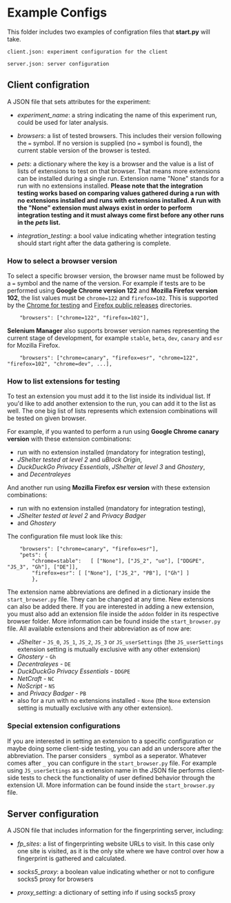# Example Configs

This folder includes two examples of configration files that **start.py** will take.
    
    client.json: experiment configuration for the client

    server.json: server configuration 


## Client configration

A JSON file that sets attributes for the experiment:

* *experiment_name*: a string indicating the name of this experiment run, could be used for later analysis.

* *browsers*: a list of tested browsers. This includes their version following the `=` symbol. If no version is supplied (no `=` symbol is found), the current stable version of the browser is tested.

* *pets*: a dictionary where the key is a browser and the value is a list of lists of extensions to test on that browser. That means more extensions can be installed during a single run. Extension name "None" stands for a run with no extensions installed. **Please note that the integration testing works based on comparing values gathered during a run with no extensions installed and runs with extensions installed. A run with the "None" extension must always exist in order to perform integration testing and it must always come first before any other runs in the *pets* list.**

* *integration_testing*: a bool value indicating whether integration testing should start right after the data gathering is complete. 

### How to select a browser version
To select a specific browser version, the browser name must be followed by a `=` symbol and the name of the version. For example if tests are to be performed using **Google Chrome version 122** and **Mozilla Firefox version 102**, the list values must be `chrome=122` and `firefox=102`. This is supported by the [Chrome for testing](https://googlechromelabs.github.io/chrome-for-testing/) and [Firefox public releases](https://ftp.mozilla.org/pub/firefox/releases/) directories.
```
    "browsers": ["chrome=122", "firefox=102"],
``` 
**Selenium Manager** also supports browser version names representing the current stage of development, for example `stable`, `beta`, `dev`, `canary` and `esr` for Mozilla Firefox.
```
    "browsers": ["chrome=canary", "firefox=esr", "chrome=122", "firefox=102", "chrome=dev", ...],
``` 

### How to list extensions for testing
To test an extension you must add it to the list inside its individual list. If you'd like to add another extension to the run, you can add it to the list as well. The one big list of lists represents which extension combinations will be tested on given browser.

For example, if you wanted to perform a run using **Google Chrome canary version** with these extension combinations:

- run with no extension installed (mandatory for integration testing),
- *JShelter tested at level 2* and *uBlock Origin*,
- *DuckDuckGo Privacy Essentials*, *JShelter at level 3* and *Ghostery*,
- and *Decentraleyes*

And another run using **Mozilla Firefox esr version** with these extension combinations:
- run with no extension installed (mandatory for integration testing),
- *JShelter tested at level 2* and *Privacy Badger*
- and *Ghostery*

The configuration file must look like this:
```
    "browsers": ["chrome=canary", "firefox=esr"],
    "pets": {
        "chrome=stable":   [ ["None"], ["JS_2", "uo"], ["DDGPE", "JS_3", "Gh"], ["DE"]],
        "firefox=esr": [ ["None"], ["JS_2", "PB"], ["Gh"] ]
        },
```
The extension name abbreviations are defined in a dictionary inside the `start_browser.py` file. They can be changed at any time. New extensions can also be added there. If you are interested in adding a new extension, you must also add an extension file inside the `addon` folder in its respective browser folder. More information can be found inside the `start_browser.py` file. All available extensions and their abbreviation as of now are:

- *JShelter* - `JS_0`, `JS_1`, `JS_2`, `JS_3` or `JS_userSettings` (the `JS_userSettings` extension setting is mutually exclusive with any other extension)
- *Ghostery* - `Gh`
- *Decentraleyes* - `DE`
- *DuckDuckGo Privacy Essentials* - `DDGPE`
- *NetCraft* - `NC`
- *NoScript* - `NS`
- and *Privacy Badger* - `PB`
- also for a run with no extensions installed - `None` (the `None` extension setting is mutually exclusive with any other extension).

### Special extension configurations
If you are interested in setting an extension to a specific configuration or maybe doing some client-side testing, you can add an underscore after the abbreviation. The parser considers `_` symbol as a seperator. Whatever comes after `_` you can configure in the `start_browser.py` file. For example using `JS_userSettings` as a extension name in the JSON file performs client-side tests to check the functionality of user defined behavior through the extension UI. More information can be found inside the `start_browser.py` file.

## Server configuration

A JSON file that includes information for the fingerprinting server, including:

* *fp\_sites*: a list of fingerprinting website URLs to visit. In this case only one site is visited, as it is the only site where we have control over how a fingerprint is gathered and calculated.

* *socks5\_proxy*: a boolean value indicating whether or not to configure socks5 proxy for browsers 

* *proxy_setting*: a dictionary of setting info if using socks5 proxy

